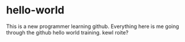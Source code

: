 # hello-world
This is a new programmer learning github.
Everything here is me going through the github hello world training. kewl roite?
